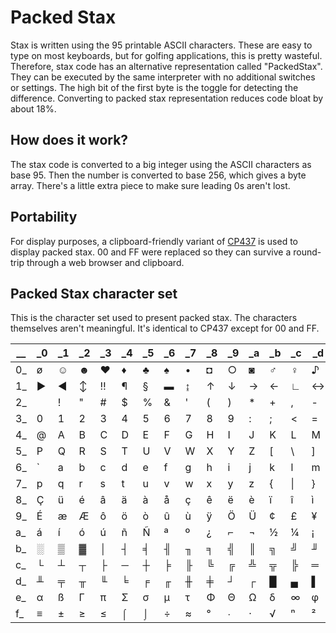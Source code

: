 # Packed Stax
Stax is written using the 95 printable ASCII characters.  These are easy to type on most keyboards, but for golfing applications, this is pretty wasteful.  Therefore, stax code has an alternative representation called "PackedStax".  They can be executed by the same interpreter with no additional switches or settings.  The high bit of the first byte is the toggle for detecting the difference.  Converting to packed stax representation reduces code bloat by about 18%.

## How does it work?
The stax code is converted to a big integer using the ASCII characters as base 95.  Then the number is converted to base 256, which gives a byte array.  There's a little extra piece to make sure leading 0s aren't lost.  

## Portability
For display purposes, a clipboard-friendly variant of [CP437](https://en.wikipedia.org/wiki/Code_page_437#Character_set) is used to display packed stax.  00 and FF were replaced so they can survive a round-trip through a web browser and clipboard.

## Packed Stax character set
This is the character set used to present packed stax.  The characters themselves aren't meaningful.  It's identical to CP437 except for 00 and FF.

\_\_|\_0|\_1|\_2|\_3|\_4|\_5|\_6|\_7|\_8|\_9|\_a|\_b|\_c|\_d|\_e|\_f
---|---|---|---|---|---|---|---|---|---|---|---|---|---|---|---|---
0\_|ø|☺|☻|♥|♦|♣|♠|•|◘|○|◙|♂|♀|♪|♫|☼
1\_|►|◄|↕|‼|¶|§|▬|↨|↑|↓|→|←|∟|↔|▲|▼
2\_| |!|"|#|$|%|&|'|(|)|\*|+|,|-|.|/
3\_|0|1|2|3|4|5|6|7|8|9|:|;|<|=|>|?
4\_|@|A|B|C|D|E|F|G|H|I|J|K|L|M|N|O
5\_|P|Q|R|S|T|U|V|W|X|Y|Z|\[| \\ |]|^|_
6\_|\`|a|b|c|d|e|f|g|h|i|j|k|l|m|n|o
7\_|p|q|r|s|t|u|v|w|x|y|z|{|\||}|~|⌂
8\_|Ç|ü|é|â|ä|à|å|ç|ê|ë|è|ï|î|ì|Ä|Å
9\_|É|æ|Æ|ô|ö|ò|û|ù|ÿ|Ö|Ü|¢|£|¥|₧|ƒ
a\_|á|í|ó|ú|ñ|Ñ|ª|º|¿|⌐|¬|½|¼|¡|«|»
b\_|░|▒|▓|│|┤|╡|╢|╖|╕|╣|║|╗|╝|╜|╛|┐
c\_|└|┴|┬|├|─|┼|╞|╟|╚|╔|╩|╦|╠|═|╬|╧
d\_|╨|╤|╥|╙|╘|╒|╓|╫|╪|┘|┌|█|▄|▌|▐|▀
e\_|α|ß|Γ|π|Σ|σ|µ|τ|Φ|Θ|Ω|δ|∞|φ|ε|∩
f\_|≡|±|≥|≤|⌠|⌡|÷|≈|°|∙|·|√|ⁿ|²|■|Δ
